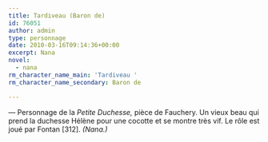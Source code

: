 ```yaml
---
title: Tardiveau (Baron de)
id: 76051
author: admin
type: personnage
date: 2010-03-16T09:14:36+00:00
excerpt: Nana
novel:
  - nana
rm_character_name_main: 'Tardiveau '
rm_character_name_secondary: Baron de

---
```

— Personnage de la _Petite Duchesse,_ pièce de Fauchery. Un vieux beau qui prend la duchesse Hélène pour une cocotte et se montre très vif. Le rôle est joué par Fontan [312]. _(Nana.)_